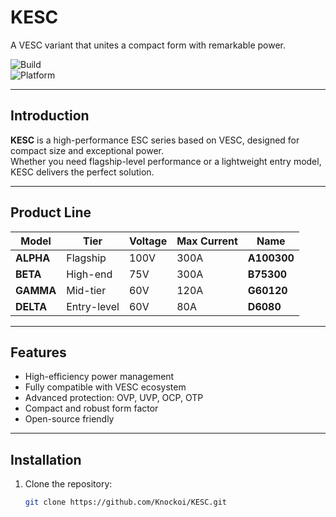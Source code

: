# KESC

A VESC variant that unites a compact form with remarkable power.

![Build](https://img.shields.io/badge/Build-Passing-brightgreen.svg)  
![Platform](https://img.shields.io/badge/Platform-nRF%20%7C%20STM32-lightgrey.svg)

---

## Introduction

**KESC** is a high-performance ESC series based on VESC, designed for compact size and exceptional power.  
Whether you need flagship-level performance or a lightweight entry model, KESC delivers the perfect solution.

---

## Product Line

| Model | Tier | Voltage | Max Current | Name |
|-------|------|---------|-------------|------|
| **ALPHA** | Flagship | 100V | 300A | **A100300** |
| **BETA**  | High-end | 75V  | 300A | **B75300** |
| **GAMMA** | Mid-tier | 60V  | 120A | **G60120** |
| **DELTA** | Entry-level | 60V  | 80A  | **D6080** |

---

## Features

- High-efficiency power management  
- Fully compatible with VESC ecosystem  
- Advanced protection: OVP, UVP, OCP, OTP  
- Compact and robust form factor  
- Open-source friendly  

---

## Installation

1. Clone the repository:
   ```bash
   git clone https://github.com/Knockoi/KESC.git
